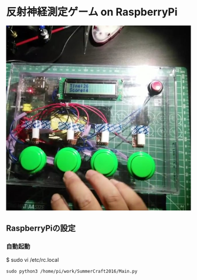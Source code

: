# 反射神経測定ゲーム on RaspberryPi

![サムネイル](https://github.com/gungnir-odin/SummerCraft2016/blob/master/thumbnail.jpg?raw=true)

## RaspberryPiの設定
### 自動起動
$ sudo vi /etc/rc.local

```/etc/rc.local
sudo python3 /home/pi/work/SummerCraft2016/Main.py
```
